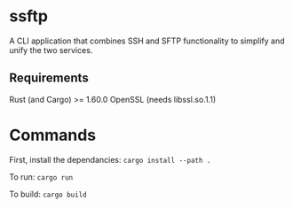 # ssftp
A CLI application that combines SSH and SFTP functionality to simplify and unify the two services.

## Requirements
Rust (and Cargo) >= 1.60.0
OpenSSL (needs libssl.so.1.1)


# Commands
First, install the dependancies: `cargo install --path .`

To run: `cargo run`

To build: `cargo build`
